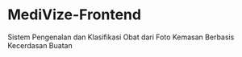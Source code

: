 # MediVize-Frontend
Sistem Pengenalan dan Klasifikasi Obat dari Foto Kemasan Berbasis Kecerdasan  Buatan  
